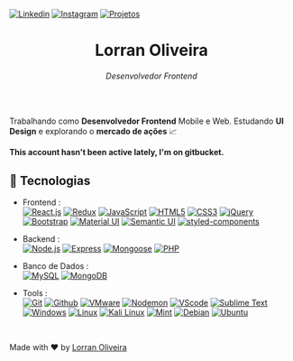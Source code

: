 [![Linkedin](https://img.shields.io/badge/-LinkedIn-blue?style=flat&logo=Linkedin&logoColor=white&link=https://www.linkedin.com/in/lorran-oliveira-38194b117)](https://www.linkedin.com/in/lorran-oliveira-38194b117)
[![Instagram](https://img.shields.io/badge/-Instagram-grey?style=flat&logo=Instagram&logoColor=instagram&link=https://www.instagram.com/lorran_xo/)](https://www.instagram.com/lorran_xo/)
[![Projetos](https://img.shields.io/badge/-Projetos-black?style=flat&logo=github&link=https://github.com/lorran-xo?tab=repositories)](https://github.com/lorran-xo?tab=repositories)  
<h1 align="center">Lorran Oliveira</h1>
<h6 align="center"> Desenvolvedor Frontend</h6>
 
<br>

Trabalhando como **Desenvolvedor Frontend** Mobile e Web. Estudando **UI Design** e explorando o **mercado de ações** 📈

**This account hasn't been active lately, I'm on gitbucket.**

 
## :rocket: Tecnologias ##
- Frontend : <br />
    [![React.js](https://img.shields.io/badge/-React-eee?style=flat-square&logo=react&logoColor=0088cc)](https://reactjs.org/)
    [![Redux](https://img.shields.io/badge/-Redux-eee?style=flat-square&logo=redux&logoColor=764ABC)](https://react-redux.js.org/)
    [![JavaScript](https://img.shields.io/badge/-JavaScript-eee?style=flat-square&logo=javascript&logoColor=DD9C25)](https://www.javascript.com/)
    [![HTML5](http://img.shields.io/badge/-HTML5-eee?style=flat-square&logo=html5&logoColor=E34F26)](https://developer.mozilla.org/pt-BR/docs/Web/HTML)
    [![CSS3](https://img.shields.io/badge/-CSS3-eee?style=flat-square&logo=css3&logoColor=0088cc)](https://www.w3schools.com/css/)
    [![jQuery](https://img.shields.io/badge/-jQuery-eee?style=flat-square&logo=jquery&logoColor=blue)](https://jquery.com/)
    [![Bootstrap](http://img.shields.io/badge/-Bootstrap-eee?style=flat-square&logo=bootstrap&logoColor=563D7C)](https://getbootstrap.com/)
    [![Material UI](https://img.shields.io/badge/-Material_UI-eee?style=flat-square&logo=material-ui&logoColor=blue)](https://material-ui.com/pt/)
    [![Semantic UI](https://img.shields.io/badge/-Semantic_UI-eee?style=flat-square&logo=react&logoColor=35BDB2)](https://semantic-ui.com/)
    [![styled-components](https://img.shields.io/badge/-styled%20components-eee?style=flat-square&logo=styled-components&logoColor=styled-components)](https://styled-components.com/docs)

- Backend : <br />
    [![Node.js](https://img.shields.io/badge/-Nodejs-eee?style=flat-square&logo=Node.js)](https://nodejs.org)
    [![Express](https://img.shields.io/badge/-Express-eee?style=flat-square&logo=express&logoColor=green)](https://expressjs.com/)
    [![Mongoose](https://img.shields.io/badge/-Mongoose-eee?style=flat-square&logo=mongodb&logoColor=red)](https://mongoosejs.com/)
    [![PHP](https://img.shields.io/badge/-PHP-eee?style=flat-square&logo=php)](https://www.php.net/)

- Banco de Dados : <br />
    [![MySQL](https://img.shields.io/badge/-MySQL-eee?style=flat-square&logo=mysql&logoColor=black)](https://www.mysql.com/)
    [![MongoDB](https://img.shields.io/badge/-MongoDB-eee?style=flat-square&logo=mongodb)](https://www.mongodb.com/)

- Tools : <br />
    [![Git](https://img.shields.io/badge/-Git-eee?style=flat-square&logo=git)](https://git-scm.com/)
    [![Github](https://img.shields.io/badge/-GitHub-eee?style=flat-square&logo=github&logoColor=000000)](https://github.com/)
    [![VMware](https://img.shields.io/badge/-VMware-eee?style=flat-square&logo=vmware)](https://www.vmware.com/br/products/workstation-pro/workstation-pro-evaluation.html)
    [![Nodemon](https://img.shields.io/badge/-Nodemon-eee?style=flat-square&logo=nodemon)](https://nodemon.io/)
    [![VScode](https://img.shields.io/badge/-VS%20Code-eee?style=flat-square&logo=visual%20studio%20code&logoColor=25AEF3)](https://code.visualstudio.com/)
    [![Sublime Text](https://img.shields.io/badge/-Sublime%20Text-eee?style=flat-square&logo=sublime%20text)](https://www.sublimetext.com/)
    [![Windows](https://img.shields.io/badge/-Windows-eee?style=flat-square&logo=windows&logoColor=0088cc)](https://www.microsoft.com/windows/get-windows-10)
    [![Linux](https://img.shields.io/badge/-Linux-eee?style=flat-square&logo=linux&logoColor=000000)](https://www.linux.org/pages/download/)
    [![Kali Linux](https://img.shields.io/badge/-Kali%20Linux-eee?style=flat-square&logo=kali-linux&logoColor=000000)](https://www.kali.org/)
    [![Mint](https://img.shields.io/badge/-Linux%20Mint-eee?style=flat-square&logo=linux-mint&logoColor=7CBD3B)](https://linuxmint.com/)
    [![Debian](https://img.shields.io/badge/-Debian-eee?style=flat-square&logo=debian&logoColor=D70751)](https://www.debian.org/)
    [![Ubuntu](https://img.shields.io/badge/-Ubuntu-eee?style=flat-square&logo=ubuntu&logoColor=DD4814)](https://ubuntu.com/)
    
<br />

Made with :heart: by <a href="https://github.com/lorran-xo" target="_blank">Lorran Oliveira</a>
